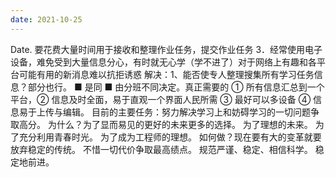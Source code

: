```yaml
---
date: 2021-10-25
---
```


Date.
要花费大量时间用于接收和整理作业任务，提交作业任务
3．经常使用电子设备，难免受到大量信息分心，有时就无心学（学不进了）对于网络上有趣和各平台可能有用的新消息难以抗拒诱惑
解决：1、能否使专人整理搜集所有学习任务信息？部分也行。
■ 是同 ■ 由分班不同决定。真正需要的 ① 所有信息汇总到一个平台，② 信息及时全面，易于直观一个界面人民所需 ③ 最好可以多设备 ④ 信息易于上传与编辑。
目前的主要任务：努力解决学习上和妨碍学习的一切问题争取高分。
为什么？为了显而易见的更好的未来更多的选择。
为了理想的未来。
为了充分利用青春时光。
为了成为工程师的理想。
如何做？现在要有大的变革就要放弃稳定的传统。
不惜一切代价争取最高绩点。
规范严谨、稳定、相信科学。
稳定地前进。
